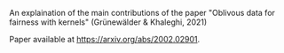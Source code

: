An explaination of the main contributions of the paper "Oblivous data for fairness with kernels" (Grünewälder & Khaleghi, 2021)

Paper available at https://arxiv.org/abs/2002.02901.
